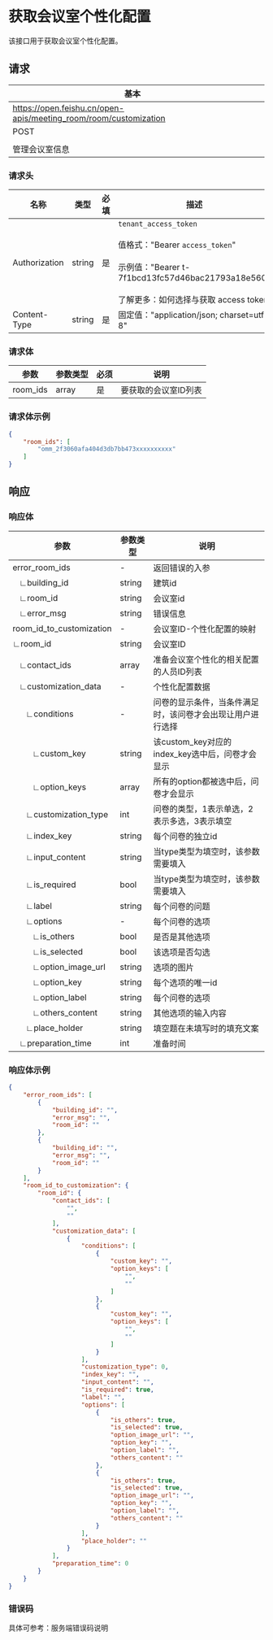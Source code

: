 # 获取会议室个性化配置

该接口用于获取会议室个性化配置。

## 请求
| 基本 |  |
| --- | --- |
| https://open.feishu.cn/open-apis/meeting_room/room/customization |
| POST |
|  |
| 管理会议室信息 |


### 请求头
| 名称 | 类型 | 必填 | 描述 |
| --- | --- | --- | --- |
| Authorization | string | 是 | `tenant_access_token`<br> <br>值格式："Bearer `access_token`"<br><br>示例值："Bearer t-7f1bcd13fc57d46bac21793a18e560"<br> <br> 了解更多：如何选择与获取 access token |
| Content-Type | string | 是 | 固定值："application/json; charset=utf-8" |



### 请求体

| 参数       | 参数类型 | 必须 | 说明                                                         |
| ---------- | -------- | ---- | ------------------------------------------------------------ |
| room_ids  | array<string>      | 是   | 要获取的会议室ID列表 |

### 请求体示例

```json
{
	"room_ids": [
  		"omm_2f3060afa404d3db7bb473xxxxxxxxxx"
  	]
}
```

## 	响应
### 响应体

| 参数         | 参数类型 | 说明                                                 |
| ------------ |----| ---------------------------------------------------- |
| error_room_ids         |-| 返回错误的入参                                |
| &nbsp;&nbsp;&nbsp;∟building_id	      |string| 建筑id |
| &nbsp;&nbsp;&nbsp;∟room_id	      |string| 会议室id |
| &nbsp;&nbsp;&nbsp;∟error_msg	      |string| 错误信息 |
| room_id_to_customization      |-| 会议室ID-个性化配置的映射 |
| ∟room_id	      |string| 会议室ID |
| &nbsp;&nbsp;&nbsp;∟contact_ids	      |array<int64>| 准备会议室个性化的相关配置的人员ID列表 |
| &nbsp;&nbsp;&nbsp;∟customization_data	      |-| 个性化配置数据 |
| &nbsp;&nbsp;&nbsp;&nbsp;&nbsp;&nbsp;∟conditions	      |-| 问卷的显示条件，当条件满足时，该问卷才会出现让用户进行选择 |
  | &nbsp;&nbsp;&nbsp;&nbsp;&nbsp;&nbsp;&nbsp;&nbsp;&nbsp;∟custom_key	      |string| 该custom_key对应的index_key选中后，问卷才会显示 |
  | &nbsp;&nbsp;&nbsp;&nbsp;&nbsp;&nbsp;&nbsp;&nbsp;&nbsp;∟option_keys	      |array<string>| 所有的option都被选中后，问卷才会显示 |
| &nbsp;&nbsp;&nbsp;&nbsp;&nbsp;&nbsp;∟customization_type	      |int| 问卷的类型，1表示单选，2表示多选，3表示填空 |
| &nbsp;&nbsp;&nbsp;&nbsp;&nbsp;&nbsp;∟index_key	      |string| 每个问卷的独立id |
| &nbsp;&nbsp;&nbsp;&nbsp;&nbsp;&nbsp;∟input_content	      |string| 当type类型为填空时，该参数需要填入 |
| &nbsp;&nbsp;&nbsp;&nbsp;&nbsp;&nbsp;∟is_required	      |bool| 当type类型为填空时，该参数需要填入 |
| &nbsp;&nbsp;&nbsp;&nbsp;&nbsp;&nbsp;∟label	      |string| 每个问卷的问题 |
| &nbsp;&nbsp;&nbsp;&nbsp;&nbsp;&nbsp;∟options	      |-| 每个问卷的选项 |
| &nbsp;&nbsp;&nbsp;&nbsp;&nbsp;&nbsp;&nbsp;&nbsp;&nbsp;∟is_others	      |bool| 是否是其他选项 |
| &nbsp;&nbsp;&nbsp;&nbsp;&nbsp;&nbsp;&nbsp;&nbsp;&nbsp;∟is_selected	      |bool| 该选项是否勾选 |
| &nbsp;&nbsp;&nbsp;&nbsp;&nbsp;&nbsp;&nbsp;&nbsp;&nbsp;∟option_image_url	      |string| 选项的图片 |
| &nbsp;&nbsp;&nbsp;&nbsp;&nbsp;&nbsp;&nbsp;&nbsp;&nbsp;∟option_key	      |string| 每个选项的唯一id |
| &nbsp;&nbsp;&nbsp;&nbsp;&nbsp;&nbsp;&nbsp;&nbsp;&nbsp;∟option_label	      |string| 每个问卷的选项 |
| &nbsp;&nbsp;&nbsp;&nbsp;&nbsp;&nbsp;&nbsp;&nbsp;&nbsp;∟others_content	      |string| 其他选项的输入内容 |
| &nbsp;&nbsp;&nbsp;&nbsp;&nbsp;&nbsp;∟place_holder	      |string| 填空题在未填写时的填充文案 |
| &nbsp;&nbsp;&nbsp;∟preparation_time	      |int| 准备时间 |

### 响应体示例

```json
{
    "error_room_ids": [
        {
            "building_id": "",
            "error_msg": "",
            "room_id": ""
        },
        {
            "building_id": "",
            "error_msg": "",
            "room_id": ""
        }
    ],
    "room_id_to_customization": {
        "room_id": {
            "contact_ids": [
                "",
                ""
            ],
            "customization_data": [
                {
                    "conditions": [
                        {
                            "custom_key": "",
                            "option_keys": [
                                "",
                                ""
                            ]
                        },
                        {
                            "custom_key": "",
                            "option_keys": [
                                "",
                                ""
                            ]
                        }
                    ],
                    "customization_type": 0,
                    "index_key": "",
                    "input_content": "",
                    "is_required": true,
                    "label": "",
                    "options": [
                        {
                            "is_others": true,
                            "is_selected": true,
                            "option_image_url": "",
                            "option_key": "",
                            "option_label": "",
                            "others_content": ""
                        },
                        {
                            "is_others": true,
                            "is_selected": true,
                            "option_image_url": "",
                            "option_key": "",
                            "option_label": "",
                            "others_content": ""
                        }
                    ],
                    "place_holder": ""
                }
            ],
            "preparation_time": 0
        }
    }
}
```

### 错误码

具体可参考：服务端错误码说明
